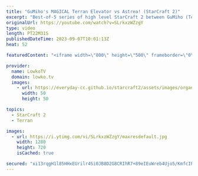 ```yaml
---
title: "GuMiho's MAGICAL Terran Elevator vs Astrea! (StarCraft 2)"
excerpt: "Best-of-5 series of high level StarCraft 2 between GuMiho (Terran) and Astrea (Protoss). In this series GuMiho goes for some of his classic proxy strategies, where he builds basically everything on the other side of the map and has the Protoss player deal with the early game aggression. Support my work:"
originalUrl: https://youtube.com/watch?v=SLrkxzWZzgY
type: video
length: PT22M31S
publishedDateTime: 2023-09-07T10:01:13Z
heat: 52

featuredContent: "<iframe width=\"800\" height=\"500\" frameborder=\"0\" src=\"https://www.youtube.com/embed/SLrkxzWZzgY\" allow=\"accelerometer; autoplay; encrypted-media; gyroscope; picture-in-picture\" allowfullscreen></iframe>"

provider:
  name: LowkoTV
  domain: lowko.tv
  images:
    - url: https://everyday-cc.github.io/starcraft2/assets/images/organizations/lowko.tv-50x50.jpg
      width: 50
      height: 50

topics:
  - StarCraft 2
  - Terran

images:
  - url: https://i.ytimg.com/vi/SLrkxzWZzgY/maxresdefault.jpg
    width: 1280
    height: 720
    isCached: true

secured: "xi13rqgH1l85HHxEUrilr4Si0JB8D2G8CRIhR7+89eIEuWreb4Ujo5/KmfcIPP2J3aTdseajirgIMVNPUfagn+8r17aJ1udFXSJ/M9hj4C10JdMjSCIMr9L5M/B8bxQzpD6S8HRZhXfXHx8KK9ho3aiHSySLqY6IgM/XQ9OWdApRyOBrl1XM/u44AwvLmrUNCEsJdbl4MlvYsdLp4K3KwHI8/WJV5qO1cOzpmdTEBiQ126GmV3DoaftQ4iap0lkOUxc+hU1l/iM62H7X9zRLYBKhgGOao/3JXkMBW7jvvMP41w5A5j2JMoGHJl83Yi/Z2MpIcPpVGyJicTr+wxKlhuliOpI+IQitnQTcUhLhcMPB+fas1RbwVLFcZo90M+Z4J2U96g9Ex6+HUFXKqMme/HsweqO142B9gGKwDiBpBuI=;grhfxD6l/fUrvYOx9nRg9Q=="
---
```


